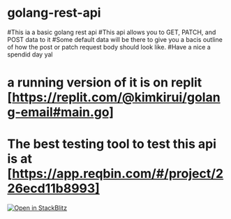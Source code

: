 # golang-rest-api
#This ia a basic golang rest api
#This api allows you to GET, PATCH, and POST data to it
#Some default data will be there to give you a bacis outline of how the post or patch request body should look like.
#Have a nice a spendid day yal
# a running version of it is on replit [https://replit.com/@kimkirui/golang-email#main.go]

# The best testing tool to test this api is at [https://app.reqbin.com/#/project/226ecd11b8993]

[![Open in StackBlitz](https://developer.stackblitz.com/img/open_in_stackblitz.svg)](https://stackblitz.com/github/golang-rest-api)
